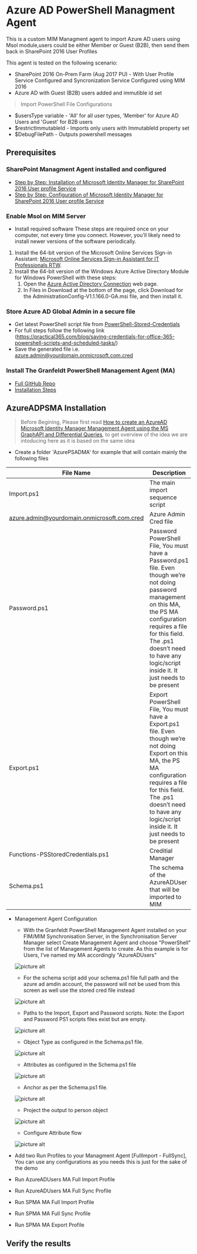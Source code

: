 # Azure AD PowerShell Managment Agent
This is a custom MIM Managment agent to import Azure AD users using Msol module,users could be either Member or Guest (B2B), then send them back in SharePoint 2016 User Profiles

This agent is tested on the following scenario:
* SharePoint 2016 On-Prem Farm (Aug 2017 PU) - With User Profile Service Configured and Syncronization Service Configured using MIM 2016
* Azure AD with Guest (B2B) users added and immutible id set

> Import PowerShell File Configurations
* $usersType variable - 'All' for all user types, 'Member' for Azure AD Users and 'Guest' for B2B users
* $restrictImmutableId - Imports only users with ImmutableId property set
* $DebugFilePath - Outputs powershell messages

## Prerequisites

### SharePoint Managment Agent installed and configured

* [Step by Step: Installation of Microsoft Identity Manager for SharePoint 2016 User profile Service](http://krossfarm.com/?p=145)
* [Step by Step: Configuration of Microsoft Identity Manager for SharePoint 2016 User profile Service](http://krossfarm.com/?p=148)

### Enable Msol on MIM Server
* Install required software
These steps are required once on your computer, not every time you connect. However, you'll likely need to install newer versions of the software periodically.
1. Install the 64-bit version of the Microsoft Online Services Sign-in Assistant: [Microsoft Online Services Sign-in Assistant for IT Professionals RTW](https://go.microsoft.com/fwlink/p/?LinkId=286152).
2. Install the 64-bit version of the Windows Azure Active Directory Module for Windows PowerShell with these steps:
    1.  Open the [Azure Active Directory Connection](http://connect.microsoft.com/site1164/Downloads/DownloadDetails.aspx?DownloadID=59185) web page.
    2.  In Files in Download at the bottom of the page, click Download for the AdministrationConfig-V1.1.166.0-GA.msi file, and then install it.

### Store Azure AD Global Admin in a secure file 
* Get latest PowerShell script file from [PowerShell-Stored-Credentials](https://github.com/cunninghamp/PowerShell-Stored-Credentials)
* For full steps follow the following link (https://practical365.com/blog/saving-credentials-for-office-365-powershell-scripts-and-scheduled-tasks/)
* Save the generated file i.e. azure.admin@yourdomain.onmicrosoft.com.cred

### Install The Granfeldt PowerShell Management Agent (MA)
* [Full GitHub Repo](https://github.com/sorengranfeldt/psma)
* [Installation Steps](https://github.com/sorengranfeldt/psma/wiki/Installing)  

## AzureADPSMA Installation 

> Before Begining, Please first read [How to create an AzureAD Microsoft Identity Manager Management Agent using the MS GraphAPI and Differential Queries](https://blog.darrenjrobinson.com/how-to-create-an-azuread-microsoft-identity-manager-management-agent-using-the-ms-graphapi-and-differential-queries/), to get overview of the idea we are intoducing here as it is based on the same idea

* Create a folder 'AzurePSADMA' for example that will contain mainly the following files

File Name | Description
------------- | -------------
Import.ps1 | The main import sequence script
azure.admin@yourdomain.onmicrosoft.com.cred  | Azure Admin Cred file
Password.ps1  | Password PowerShell File, You must have a Password.ps1 file. Even though we’re not doing password management on this MA, the PS MA configuration requires a file for this field. The .ps1 doesn’t need to have any logic/script inside it. It just needs to be present
Export.ps1  | Export PowerShell File, You must have a Export.ps1 file. Even though we’re not doing Export on this MA, the PS MA configuration requires a file for this field. The .ps1 doesn’t need to have any logic/script inside it. It just needs to be present
Functions-PSStoredCredentials.ps1 | Creditial Manager
Schema.ps1 | The schema of the AzureADUser that will be imported to MIM

* Management Agent Configuration

    * With the Granfeldt PowerShell Management Agent installed on your FIM/MIM Synchronisation Server, in the Synchronisation Server Manager select Create Management Agent and choose "PowerShell" from the list of Management Agents to create.
    As this example is for Users, I’ve named my MA accordingly "AzureADUsers"
    
    ![picture alt](https://i1.wp.com/dl.dropboxusercontent.com/u/76015/BlogImages/AzureADMA/AzureADMA-1.PNG?resize=525%2C392&ssl=1)
    
    * For the schema script add your schema.ps1 file full path and the azure ad amdin account, the password will not be used from this screen as well use the stored cred file instead
    
    ![picture alt](https://i0.wp.com/dl.dropboxusercontent.com/u/76015/BlogImages/AzureADMA/AzureADMA-2.PNG?resize=525%2C394&ssl=1)
    
    * Paths to the Import, Export and Password scripts. Note: the Export and Password PS1 scripts files exist but are empty.
    
    ![picture alt](https://i1.wp.com/dl.dropboxusercontent.com/u/76015/BlogImages/AzureADMA/AzureADMA-3.PNG?resize=525%2C393&ssl=1)
    
    * Object Type as configured in the Schema.ps1 file.
    
    ![picture alt](https://i2.wp.com/dl.dropboxusercontent.com/u/76015/BlogImages/AzureADMA/AzureADMA-4.PNG?resize=525%2C392&ssl=1)
    
    * Attributes as configured in the Schema.ps1 file
    
    ![picture alt](https://i2.wp.com/dl.dropboxusercontent.com/u/76015/BlogImages/AzureADMA/AzureADMA-5.PNG?resize=525%2C393&ssl=1)
    
    * Anchor as per the Schema.ps1 file.
    
    ![picture alt](https://i0.wp.com/dl.dropboxusercontent.com/u/76015/BlogImages/AzureADMA/AzureADMA-6.PNG?resize=525%2C392&ssl=1)
    
    * Project the output to person object
    
    ![picture alt](https://i0.wp.com/dl.dropboxusercontent.com/u/76015/BlogImages/AzureADMA/AzureADMA-6.PNG?resize=525%2C392&ssl=1)
    
    * Configure Attribute flow
    
    ![picture alt](https://i0.wp.com/dl.dropboxusercontent.com/u/76015/BlogImages/AzureADMA/AzureADMA-6.PNG?resize=525%2C392&ssl=1)
    
 * Add two Run Profiles to your Managment Agent [FullImport - FullSync], You can use any configurations as you needs this is just for the sake of the demo
 * Run AzureADUsers MA Full Import Profile
 * Run AzureADUsers MA Full Sync Profile
 * Run SPMA MA Full Import Profile
 * Run SPMA MA Full Sync Profile
 * Run SPMA MA Export Profile
 
 ## Verify the results
